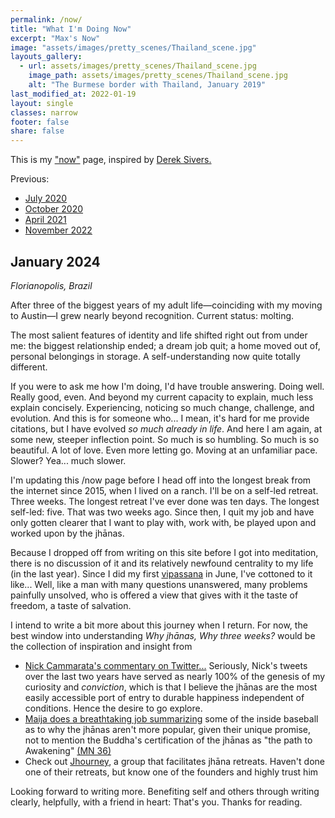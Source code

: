 ```yaml
---
permalink: /now/
title: "What I'm Doing Now"
excerpt: "Max's Now"
image: "assets/images/pretty_scenes/Thailand_scene.jpg"
layouts_gallery:
  - url: assets/images/pretty_scenes/Thailand_scene.jpg
    image_path: assets/images/pretty_scenes/Thailand_scene.jpg
    alt: "The Burmese border with Thailand, January 2019"
last_modified_at: 2022-01-19
layout: single
classes: narrow
footer: false
share: false
---
```


This is my ["now"](https://nownownow.com/about) page, inspired by [Derek Sivers.](https://sivers.org/nowff)

Previous:
- [July 2020](https://github.com/mefrem/mefrem.github.io/commit/e05bc4978ca2c3e1954959d566d0a10ed24571d2)
- [October 2020](https://github.com/mefrem/mefrem.github.io/commit/01e0747d441a4ac868b75960211512aa27357c4c?branch=01e0747d441a4ac868b75960211512aa27357c4c&diff=split)
- [April 2021](https://github.com/mefrem/mefrem.github.io/commit/02009472faf8e6587945a7975773552942f7b711)
- [November 2022](https://github.com/mefrem/mefrem.github.io/commit/3f26026166757d29dc1259c3ac79f3dfc84d530c)

## January 2024

_Florianopolis, Brazil_

After three of the biggest years of my adult life—coinciding with my moving to Austin—I grew nearly beyond recognition. Current status: molting. 

The most salient features of identity and life shifted right out from under me: the biggest relationship ended; a dream job quit; a home moved out of, personal belongings in storage. A self-understanding now quite totally different. 

If you were to ask me how I'm doing, I'd have trouble answering. Doing well. Really good, even. And beyond my current capacity to explain, much less explain concisely. Experiencing, noticing so much change, challenge, and evolution. And this is for someone who... I mean, it's hard for me provide citations, but I have evolved _so much already in life_. And here I am again, at some new, steeper inflection point. So much is so humbling. So much is so beautiful. A lot of love. Even more letting go. Moving at an unfamiliar pace. Slower? Yea... much slower.

I'm updating this /now page before I head off into the longest break from the internet since 2015, when I lived on a ranch. I'll be on a self-led retreat. Three weeks. The longest retreat I've ever done was ten days. The longest self-led: five. That was two weeks ago. Since then, I quit my job and have only gotten clearer that I want to play with, work with, be played upon and worked upon by the jhānas. 

Because I dropped off from writing on this site before I got into meditation, there is no discussion of it and its relatively newfound centrality to my life (in the last year). Since I did my first [vipassana](https://dhamma.org/) in June, I've cottoned to it like... Well, like a man with many questions unanswered, many problems painfully unsolved, who is offered a view that gives with it the taste of freedom, a taste of salvation. 

I intend to write a bit more about this journey when I return. For now, the best window into understanding _Why jhānas, Why three weeks?_ would be the collection of inspiration and insight from

- [Nick Cammarata's commentary on Twitter...](https://twitter.com/search?q=from%3Anickcammarata%20jhana&src=typed_query) Seriously, Nick's tweets over the last two years have served as nearly 100% of the genesis of my curiosity and _conviction_, which is that I believe the jhānas are the most easily accessible port of entry to durable happiness independent of conditions. Hence the desire to go explore.
- [Maija does a breathtaking job summarizing](https://maija-haavisto.medium.com/jh%C4%81nas-as-easily-accessible-insight-practice-everything-you-know-about-meditative-absorptions-2cbe7015a97e) some of the inside baseball as to why the jhānas aren't more popular, given their unique promise, not to mention the Buddha's certification of the jhānas as "the path to Awakening" [(MN 36)](https://suttacentral.net/mn36/en/sujato?lang=en&layout=plain&reference=none&notes=asterisk&highlight=false&script=latin)
- Check out [Jhourney](https://www.jhourney.io/), a group that facilitates jhāna retreats. Haven't done one of their retreats, but know one of the founders and highly trust him

Looking forward to writing more. Benefiting self and others through writing clearly, helpfully, with a friend in heart: That's you. Thanks for reading. 
